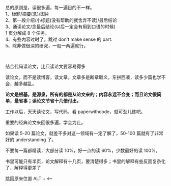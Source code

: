 

总的原则是，读很多遍，每一遍目的不一样。  
1、标题/摘要(念)/图片  
2、第一段介绍/小标题(没有帮助的就舍弃不读)/最后结论  
3、通读论文/念最后结论(以后一定会有用到口语的时候)  
1 页分解成 8 个任务。
<br>
4、有些内容过时了，跳过 don't make sense 的 part.   
5、除非做很深的研究，一般一两遍就行。  

<br>

结合代码读论文，比只读论文要容易得多  

读论文，而不是读博客，读文章。文章多是断章取义，东拼西凑，读多少篇也学不会，越多越乱。

**论文是根基，是源泉，所有的都是从论文来的；内容永远不会变；而且论文很简单，最省事；读论文节省十几倍付出。**  

工作以后，天天读论文，写代码，看 paperwithcode，就可劲儿练吧。

重要的经典论文来回很多遍，学会为止。  

如果读 5-20 篇论文，就差不多对这一领域有一定了解了，50-100 篇就有了非常好的 understanding 了。

不要每一篇都精读，大部分读 10%，好一点的读 60%，少数最好的读 100%。  

书里可能只有半页，论文解释有十几页，要清楚得多；书里的解释有些反而复杂化了，解释得更差了  

跳回原来位置 ALT + <——  




